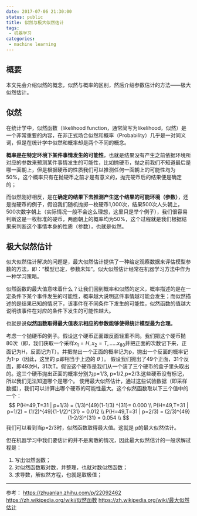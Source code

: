 ```yaml
---
date: 2017-07-06 21:30:00
status: public
title: 似然与极大似然估计
tags: 
 - 机器学习
categories:
 - machine learning
---
```

## 概要
本文先会介绍似然的概念，似然与概率的区别，然后介绍参数估计的方法——极大似然估计。

## 似然
在统计学中，似然函数（likelihood function，通常简写为likelihood，似然）是一个非常重要的内容，在非正式场合似然和概率（Probability）几乎是一对同义词，但是在统计学中似然和概率却是两个不同的概念。

**概率是在特定环境下某件事情发生的可能性**，也就是结果没有产生之前依据环境所对应的参数来预测某件事情发生的可能性，比如抛硬币，抛之前我们不知道最后是哪一面朝上，但是根据硬币的性质我们可以推测任何一面朝上的可能性均为50%，这个概率只有在抛硬币之前才是有意义的，抛完硬币后的结果便是确定的；

而似然刚好相反，是在**确定的结果下去推测产生这个结果的可能环境（参数）**，还是抛硬币的例子，假设我们随机抛掷一枚硬币1,000次，结果500次人头朝上，500次数字朝上（实际情况一般不会这么理想，这里只是举个例子），我们很容易判断这是一枚标准的硬币，两面朝上的概率均为50%，这个过程就是我们根据结果来判断这个事情本身的性质（参数），也就是似然。

## 极大似然估计
似大似然估计解决的问题是，最大似然估计提供了一种给定观察数据来评估模型参数的方法，即：“模型已定，参数未知”。似大似然估计经常在机器学习方法中作为一种学习策略。

似然函数的最大值意味着什么？让我们回到概率和似然的定义，概率描述的是在一定条件下某个事件发生的可能性，概率越大说明这件事情越可能会发生；而似然描述的是结果已知的情况下，该事件在不同条件下发生的可能性，似然函数的值越大说明该事件在对应的条件下发生的可能性越大。

也就是说**似然函数取得最大值表示相应的参数能够使得统计模型最为合理。**

考虑一个抛硬币的例子。假设这个硬币正面跟反面轻重不同。我们把这个硬币抛80次（即，我们获取一个采样$x_1=H,x_2=T,.....x_{80}$并把正面的次数记下来，正面记为H，反面记为T）。并把抛出一个正面的概率记为p，抛出一个反面的概率记为1-p（因此，这里的  p即相当于上边的 $\theta$ ）。
假设我们抛出了49个正面，31个反面，即49次H，31次T。假设这个硬币是我们从一个装了三个硬币的盒子里头取出的。这三个硬币抛出正面的概率分别为p=1/3,  p=1/2,p=2/3.这些硬币没有标记，所以我们无法知道哪个是哪个。
使用最大似然估计，通过这些试验数据（即采样数据），我们可以计算出哪个硬币的可能性最大。这个似然函数取以下三个值中的一个：
$$
P(H=49,T=31 | p=1/3) = (1/3)^{49}(1-1/3) ^{31}= 0.000 \\
P(H=49,T=31 | p=1/2) = (1/2)^{49}(1-1/2)^{31} = 0.012 \\
P(H=49,T=31 | p=2/3) = (2/3)^{49}(1-2/3)^{31} = 0.054 \\
$$
我们可以看到当p=2/3时，似然函数取得最大值。这就是  p的最大似然估计。

但在机器学习中我们要估计的并不是离散的情况，因此最大似然估计的一般求解过程是：
1. 写出似然函数；
2. 对似然函数取对数，并整理，也就对数似然函数；
3. 求导数，解似然方程，也就是取极值；

- - - -
参考：
https://zhuanlan.zhihu.com/p/22092462
https://zh.wikipedia.org/wiki/似然函数
https://zh.wikipedia.org/wiki/最大似然估计